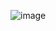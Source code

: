 ![image](https://user-images.githubusercontent.com/82179757/198824876-7cc0d5db-3cc1-491f-88c5-579e65570cf6.png)
